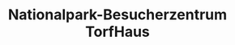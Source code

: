 ---
title: "Nationalpark-Besucherzentrum TorfHaus"
url: /clausthal-zellerfeld/nationalpark-besucherzentrum-torfhaus/
shop: Andenken
---